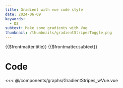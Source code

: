 ```yaml
---
title: Gradient with vue code style
date: 2024-06-09
keywords:
  - D3
subtext: Make some gradients with Vue
thumbnail: /thumbnails/gradientStripesToggle.png
---
```


<script setup>
  import GradientStripeswVue from '/components/graphs/GradientStripes_wVue.vue';
</script>

<FigureTitle>{{$frontmatter.title}}</FigureTitle>
<SubtitleHeader>{{$frontmatter.subtext}}</SubtitleHeader>
<D3PlotContainer>
<GradientStripeswVue/>
</D3PlotContainer>


<div class='py-24 prose dark:prose-dark dark:prose-invert prose-sm text-xs'>

# Code

<<< @/components/graphs/GradientStripes_wVue.vue

</div>